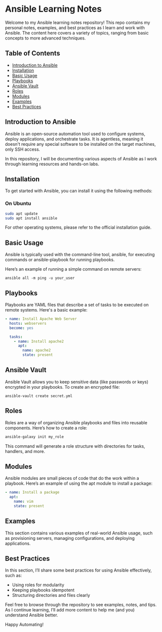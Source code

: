 # Ansible Learning Notes

Welcome to my Ansible learning notes repository! This repo contains my personal notes, examples, and best practices as I learn and work with Ansible. The content here covers a variety of topics, ranging from basic concepts to more advanced techniques.

## Table of Contents

- [Introduction to Ansible](#introduction-to-ansible)
- [Installation](#installation)
- [Basic Usage](#basic-usage)
- [Playbooks](#playbooks)
- [Ansible Vault](#ansible-vault)
- [Roles](#roles)
- [Modules](#modules)
- [Examples](#examples)
- [Best Practices](#best-practices)

## Introduction to Ansible

Ansible is an open-source automation tool used to configure systems, deploy applications, and orchestrate tasks. It is agentless, meaning it doesn't require any special software to be installed on the target machines, only SSH access.

In this repository, I will be documenting various aspects of Ansible as I work through learning resources and hands-on labs.

## Installation

To get started with Ansible, you can install it using the following methods:

### On Ubuntu
```bash
sudo apt update
sudo apt install ansible
```
For other operating systems, please refer to the official installation guide.

## Basic Usage
Ansible is typically used with the command-line tool, ansible, for executing commands or ansible-playbook for running playbooks.

Here’s an example of running a simple command on remote servers:
```
ansible all -m ping -u your_user
```

## Playbooks
Playbooks are YAML files that describe a set of tasks to be executed on remote systems. Here's a basic example:
```yaml
- name: Install Apache Web Server
  hosts: webservers
  become: yes

  tasks:
    - name: Install apache2
      apt:
        name: apache2
        state: present
```

## Ansible Vault
Ansible Vault allows you to keep sensitive data (like passwords or keys) encrypted in your playbooks. To create an encrypted file:
```
ansible-vault create secret.yml
```

## Roles
Roles are a way of organizing Ansible playbooks and files into reusable components. Here’s how to create a role:
```bash
ansible-galaxy init my_role
```
This command will generate a role structure with directories for tasks, handlers, and more.

## Modules
Ansible modules are small pieces of code that do the work within a playbook. Here’s an example of using the apt module to install a package:

```yaml
- name: Install a package
  apt:
    name: vim
    state: present
```
## Examples
This section contains various examples of real-world Ansible usage, such as provisioning servers, managing configurations, and deploying applications.

## Best Practices
In this section, I’ll share some best practices for using Ansible effectively, such as:
- Using roles for modularity
- Keeping playbooks idempotent
- Structuring directories and files clearly

Feel free to browse through the repository to see examples, notes, and tips. As I continue learning, I’ll add more content to help me (and you) understand Ansible better.

Happy Automating!
